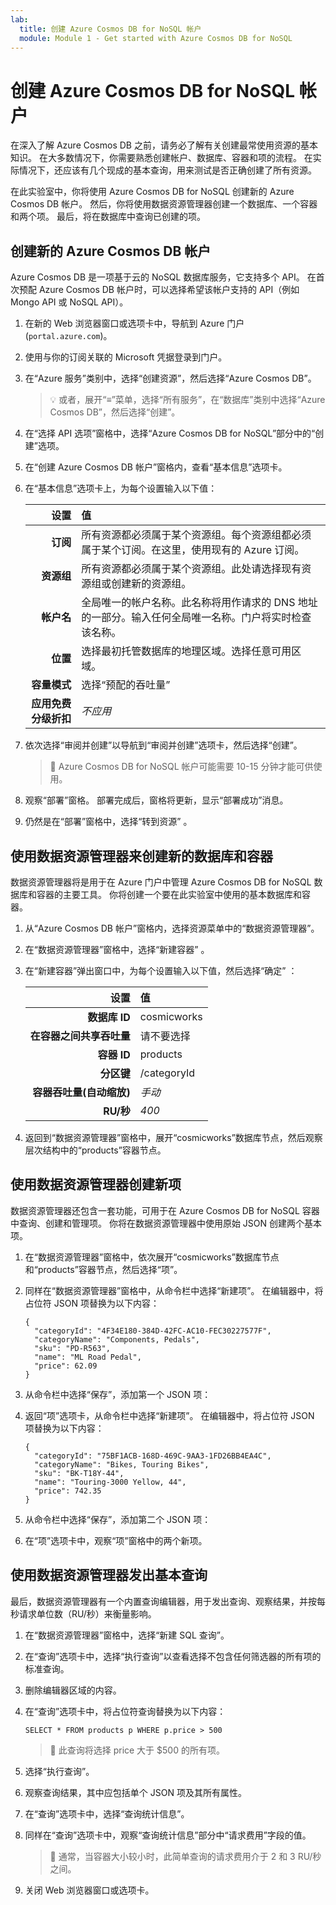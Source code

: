 ```yaml
---
lab:
  title: 创建 Azure Cosmos DB for NoSQL 帐户
  module: Module 1 - Get started with Azure Cosmos DB for NoSQL
---
```


# <a name="create-an-azure-cosmos-db-for-nosql-account"></a>创建 Azure Cosmos DB for NoSQL 帐户

在深入了解 Azure Cosmos DB 之前，请务必了解有关创建最常使用资源的基本知识。 在大多数情况下，你需要熟悉创建帐户、数据库、容器和项的流程。 在实际情况下，还应该有几个现成的基本查询，用来测试是否正确创建了所有资源。

在此实验室中，你将使用 Azure Cosmos DB for NoSQL 创建新的 Azure Cosmos DB 帐户。 然后，你将使用数据资源管理器创建一个数据库、一个容器和两个项。 最后，将在数据库中查询已创建的项。

## <a name="create-a-new-azure-cosmos-db-account"></a>创建新的 Azure Cosmos DB 帐户

Azure Cosmos DB 是一项基于云的 NoSQL 数据库服务，它支持多个 API。 在首次预配 Azure Cosmos DB 帐户时，可以选择希望该帐户支持的 API（例如 Mongo API 或 NoSQL API）。

1. 在新的 Web 浏览器窗口或选项卡中，导航到 Azure 门户 (``portal.azure.com``)。

1. 使用与你的订阅关联的 Microsoft 凭据登录到门户。

1. 在“Azure 服务”类别中，选择“创建资源”，然后选择“Azure Cosmos DB”。

    > &#128161; 或者，展开“&#8801;”菜单，选择“所有服务”，在“数据库”类别中选择“Azure Cosmos DB”，然后选择“创建”。

1. 在“选择 API 选项”窗格中，选择“Azure Cosmos DB for NoSQL”部分中的“创建”选项。

1. 在“创建 Azure Cosmos DB 帐户”窗格内，查看“基本信息”选项卡。

1. 在“基本信息”选项卡上，为每个设置输入以下值：

    | **设置** | **值** |
    | --: | :-- |
    | **订阅** | 所有资源都必须属于某个资源组。每个资源组都必须属于某个订阅。在这里，使用现有的 Azure 订阅。 |
    | **资源组** | 所有资源都必须属于某个资源组。此处请选择现有资源组或创建新的资源组。 |
    | **帐户名** | 全局唯一的帐户名称。此名称将用作请求的 DNS 地址的一部分。输入任何全局唯一名称。门户将实时检查该名称。 |
    | **位置** | 选择最初托管数据库的地理区域。选择任意可用区域。 |
    | **容量模式** | 选择“预配的吞吐量” |
    | **应用免费分级折扣** | *不应用* |

1. 依次选择“审阅并创建”以导航到“审阅并创建”选项卡，然后选择“创建”。

    > &#128221; Azure Cosmos DB for NoSQL 帐户可能需要 10-15 分钟才能可供使用。

1. 观察“部署”窗格。 部署完成后，窗格将更新，显示“部署成功”消息。

1. 仍然是在“部署”窗格中，选择“转到资源” 。

## <a name="use-the-data-explorer-to-create-a-new-database-and-container"></a>使用数据资源管理器来创建新的数据库和容器

数据资源管理器将是用于在 Azure 门户中管理 Azure Cosmos DB for NoSQL 数据库和容器的主要工具。 你将创建一个要在此实验室中使用的基本数据库和容器。

1. 从“Azure Cosmos DB 帐户”窗格内，选择资源菜单中的“数据资源管理器”。

1. 在“数据资源管理器”窗格中，选择“新建容器” 。

1. 在“新建容器”弹出窗口中，为每个设置输入以下值，然后选择“确定” ：

    | **设置** | **值** |
    | --: | :-- |
    | **数据库 ID** | cosmicworks |
    | **在容器之间共享吞吐量** | 请不要选择 |
    | **容器 ID** | products |
    | **分区键** | /categoryId |
    | **容器吞吐量(自动缩放)** | *手动* |
    | **RU/秒** | *400* |

1. 返回到“数据资源管理器”窗格中，展开“cosmicworks”数据库节点，然后观察层次结构中的“products”容器节点。  

## <a name="use-the-data-explorer-to-create-new-items"></a>使用数据资源管理器创建新项

数据资源管理器还包含一套功能，可用于在 Azure Cosmos DB for NoSQL 容器中查询、创建和管理项。 你将在数据资源管理器中使用原始 JSON 创建两个基本项。

1. 在“数据资源管理器”窗格中，依次展开“cosmicworks”数据库节点和“products”容器节点，然后选择“项”。

1. 同样在“数据资源管理器”窗格中，从命令栏中选择“新建项”。 在编辑器中，将占位符 JSON 项替换为以下内容：

    ```
    {
      "categoryId": "4F34E180-384D-42FC-AC10-FEC30227577F",
      "categoryName": "Components, Pedals",
      "sku": "PD-R563",
      "name": "ML Road Pedal",
      "price": 62.09
    }
    ```

1. 从命令栏中选择“保存”，添加第一个 JSON 项：

1. 返回“项”选项卡，从命令栏中选择“新建项”。 在编辑器中，将占位符 JSON 项替换为以下内容：

    ```
    {
      "categoryId": "75BF1ACB-168D-469C-9AA3-1FD26BB4EA4C",
      "categoryName": "Bikes, Touring Bikes",
      "sku": "BK-T18Y-44",
      "name": "Touring-3000 Yellow, 44",
      "price": 742.35
    }
    ```

1. 从命令栏中选择“保存”，添加第二个 JSON 项：

1. 在“项”选项卡中，观察“项”窗格中的两个新项。

## <a name="use-the-data-explorer-to-issue-a-basic-query"></a>使用数据资源管理器发出基本查询

最后，数据资源管理器有一个内置查询编辑器，用于发出查询、观察结果，并按每秒请求单位数（RU/秒）来衡量影响。

1. 在“数据资源管理器”窗格中，选择“新建 SQL 查询”。

1. 在“查询”选项卡中，选择“执行查询”以查看选择不包含任何筛选器的所有项的标准查询。

1. 删除编辑器区域的内容。

1. 在“查询”选项卡中，将占位符查询替换为以下内容：

    ```
    SELECT * FROM products p WHERE p.price > 500
    ```

    > &#128221; 此查询将选择 price 大于 $500 的所有项。

1. 选择“执行查询”。

1. 观察查询结果，其中应包括单个 JSON 项及其所有属性。

1. 在“查询”选项卡中，选择“查询统计信息”。

1. 同样在“查询”选项卡中，观察“查询统计信息”部分中“请求费用”字段的值。

    > &#128221; 通常，当容器大小较小时，此简单查询的请求费用介于 2 和 3 RU/秒之间。

1. 关闭 Web 浏览器窗口或选项卡。
